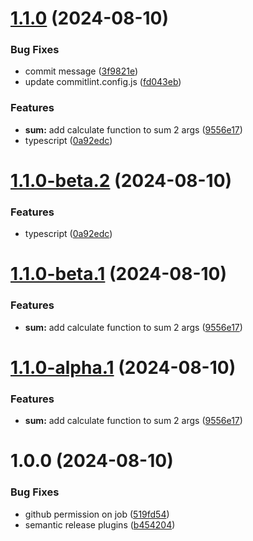 # [1.1.0](https://github.com/rmdhnsyahrul/template-nodejs/compare/v1.0.0...v1.1.0) (2024-08-10)


### Bug Fixes

* commit message ([3f9821e](https://github.com/rmdhnsyahrul/template-nodejs/commit/3f9821ebaaa39dee02d5a701a2c6dcdbad75e11a))
* update commitlint.config.js ([fd043eb](https://github.com/rmdhnsyahrul/template-nodejs/commit/fd043eb4d6006762682564073c3a6ce3209a5339))


### Features

* **sum:** add calculate function to sum 2 args ([9556e17](https://github.com/rmdhnsyahrul/template-nodejs/commit/9556e1717b7656e73da77d0b4ef6cae0814b69e0))
* typescript ([0a92edc](https://github.com/rmdhnsyahrul/template-nodejs/commit/0a92edcc27cbd18c53b8098af3148052db38f7bd))

# [1.1.0-beta.2](https://github.com/rmdhnsyahrul/template/compare/v1.1.0-beta.1...v1.1.0-beta.2) (2024-08-10)


### Features

* typescript ([0a92edc](https://github.com/rmdhnsyahrul/template/commit/0a92edcc27cbd18c53b8098af3148052db38f7bd))

# [1.1.0-beta.1](https://github.com/rmdhnsyahrul/template/compare/v1.0.0...v1.1.0-beta.1) (2024-08-10)


### Features

* **sum:** add calculate function to sum 2 args ([9556e17](https://github.com/rmdhnsyahrul/template/commit/9556e1717b7656e73da77d0b4ef6cae0814b69e0))

# [1.1.0-alpha.1](https://github.com/rmdhnsyahrul/template/compare/v1.0.0...v1.1.0-alpha.1) (2024-08-10)


### Features

* **sum:** add calculate function to sum 2 args ([9556e17](https://github.com/rmdhnsyahrul/template/commit/9556e1717b7656e73da77d0b4ef6cae0814b69e0))

# 1.0.0 (2024-08-10)


### Bug Fixes

* github permission on job ([519fd54](https://github.com/rmdhnsyahrul/template/commit/519fd54e67ab25d2e6d52ddedac77946c884e16c))
* semantic release plugins ([b454204](https://github.com/rmdhnsyahrul/template/commit/b454204fdb19229df89d2b8ba803a3edb98b44cf))
